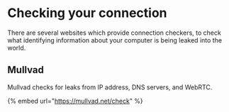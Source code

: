 # Checking your connection

There are several websites which provide connection checkers, to check what identifying information about your computer is being leaked into the world.



## Mullvad&#x20;

Mullvad checks for leaks from IP address, DNS servers, and WebRTC.

{% embed url="https://mullvad.net/check" %}

